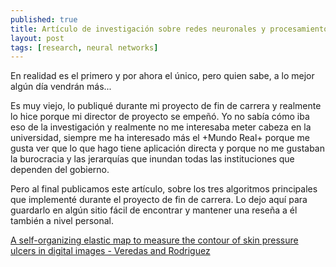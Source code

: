 ```yaml
---
published: true
title: Artículo de investigación sobre redes neuronales y procesamiento de imágenes
layout: post
tags: [research, neural networks] 
---
```


En realidad es el primero y por ahora el único, pero quien sabe, a lo mejor algún día vendrán más...

Es muy viejo, lo publiqué durante mi proyecto de fin de carrera y realmente lo hice porque mi director de proyecto se empeñó. Yo no sabía cómo iba eso de la investigación y realmente no me interesaba meter cabeza en la universidad, siempre me ha interesado más el +Mundo Real+ porque me gusta ver que lo que hago tiene aplicación directa y porque no me gustaban la burocracia y las jerarquías que inundan todas las instituciones que dependen del gobierno.

Pero al final publicamos este artículo, sobre los tres algoritmos principales que implementé durante el proyecto de fin de carrera. Lo dejo aquí para guardarlo en algún sitio fácil de encontrar y mantener una reseña a él también a nivel personal.

[A self-organizing elastic map to measure the contour of skin pressure ulcers in digital images - Veredas and Rodriguez](veredas_and_rodriguez_070206.pdf)